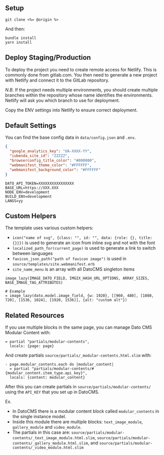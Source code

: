 ## Setup

```
git clone <%= @origin %>
```

And then:

```
bundle install
yarn install
```

## Deploy Staging/Production


To deploy the project you need to create remote access for Netlify. This is commonly done from gitlab.com.
You then need to generate a new project with Netlify and connect it to the GitLab repository.

*N.B.*
  If the project needs multiple environments, you should create multiple branches within the repository whose name identifies the environments.
  Netlify will ask you which branch to use for deployment.

Copy the ENV settings into Netlify to ensure correct deployment.


## Default Settings

You can find the base config data in `data/config.json` and `.env`.

```json
{
  "google_analytics_key": "UA-XXXX-YY",
  "iubenda_site_id": "ZZZZZ",
  "browserconfig_title_color": "#000000",
  "webmanifest_theme_color": "#FFFFFF",
  "webmanifest_background_color": "#FFFFFF"
}
```

```env
DATO_API_TOKEN=XXXXXXXXXXXXXXXX
BASE_URL=https://XXX.XXX
NODE_ENV=development
BUILD_ENV=development
LANGS=yy
```

## Custom Helpers
The template uses various custom helpers:

* `icon("name of svg", {class: "", id: "", data: {role: {}, title: {}}})` is used to generate an icon from inline svg and not with the font
* `localized_path_for(current_page)` is used to generate a link to switch between languages
* `favicon_json_path("path of favicon image")` is used in `source/templates/site.webmanifest.erb`
* `site_name_menu` is an array with all DatoCMS singleton items

```
image_lazy(IMAGE_DATO_FIELD, IMGIX_HASH_URL_OPTIONS, ARRAY_SIZES, BASE_IMAGE_TAG_ATTRIBUTES)

# Example
= image_lazy(dato.model.image_field, {w: 1920}, [[960, 480], [1080, 720], [1536, 1024], [1920, 1536]], {alt: "custom alt"})
```

## Related Resources

If you use multiple blocks in the same page, you can manage Dato CMS Modular Content with:

```slim
= partial "partials/modular-contents",
  locals: {page: page}
```

And create partials `source/partials/_modular-contents.html.slim` with:

```slim
- page.modular_contents.each do |modular_content|
  = partial "partials/modular-contents/#{modular_content.item_type.api_key}",
  locals: {content: modular_content}
```

After this you can create partials in `source/partials/modular-contents/` using the `API_KEY` that you set up in DatoCMS.

Ex.
* In DatoCMS there is a modular content block called `modular_contents` in the single instance model.
* Inside this module there are multiple blocks: `text_image_module`, `gallery_module` and `video_module`.
* The partials in this case are: `source/partials/modular-contents/_text_image_module.html.slim`, `source/partials/modular-contents/_gallery_module.html.slim`, and `source/partials/modular-contents/_video_module.html.slim`


